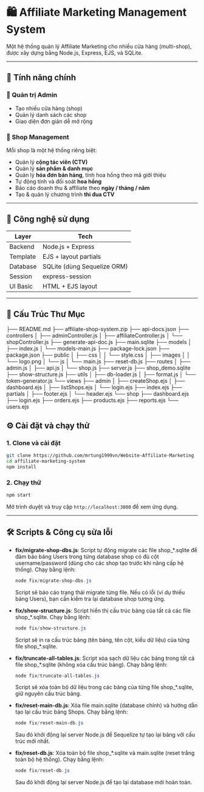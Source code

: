 # 🛍️ Affiliate Marketing Management System

Một hệ thống quản lý Affiliate Marketing cho nhiều cửa hàng (multi-shop), được xây dựng bằng Node.js, Express, EJS, và SQLite.

---

## 🚀 Tính năng chính

### 👤 Quản trị Admin
- Tạo nhiều cửa hàng (shop)
- Quản lý danh sách các shop
- Giao diện đơn giản dễ mở rộng

### 🏪 Shop Management
Mỗi shop là một hệ thống riêng biệt:
- Quản lý **cộng tác viên (CTV)**
- Quản lý **sản phẩm & danh mục**
- Quản lý **hóa đơn bán hàng**, tính hoa hồng theo mã giới thiệu
- Tự động tính và đối soát **hoa hồng**
- Báo cáo doanh thu & affiliate theo **ngày / tháng / năm**
- Tạo & quản lý chương trình **thi đua CTV**

---

## 🧱 Công nghệ sử dụng

| Layer          | Tech                                   |
|----------------|----------------------------------------|
| Backend        | Node.js + Express                      |
| Template       | EJS + layout partials                  |
| Database       | SQLite (dùng Sequelize ORM)            |
| Session        | express-session                        |
| UI Basic       | HTML + EJS layout                      |

---
## 🧱 Cấu Trúc Thư Mục
├── README.md
├── affiliate-shop-system.zip
├── api-docs.json
├── controllers
│   ├── adminController.js
│   ├── affiliateController.js
│   └── shopController.js
├── generate-api-doc.js
├── main.sqlite
├── models
│   ├── index.js
│   └── models-main.js
├── package-lock.json
├── package.json
├── public
│   ├── css
│   │   └── style.css
│   ├── images
│   │   └── logo.png
│   └── js
│       └── main.js
├── reset-db.js
├── routes
│   ├── admin.js
│   ├── api.js
│   └── shop.js
├── server.js
├── shop_demo.sqlite
├── show-structure.js
├── utils
│   ├── db-loader.js
│   ├── format.js
│   └── token-generator.js
└── views
    ├── admin
    │   ├── createShop.ejs
    │   ├── dashboard.ejs
    │   ├── listShops.ejs
    │   └── login.ejs
    ├── index.ejs
    ├── partials
    │   ├── footer.ejs
    │   └── header.ejs
    └── shop
        ├── dashboard.ejs
        ├── login.ejs
        ├── orders.ejs
        ├── products.ejs
        ├── reports.ejs
        └── users.ejs

        
## ⚙️ Cài đặt và chạy thử

### 1. Clone và cài đặt
```bash
git clone https://github.com/mrtung1999vn/Website-Affiliate-Marketing
cd affiliate-marketing-system
npm install
```

### 2. Chạy thử
```bash
npm start
```

Mở trình duyệt và truy cập `http://localhost:3000` để xem ứng dụng.

---

## 🛠️ Scripts & Công cụ sửa lỗi

- **fix/migrate-shop-dbs.js**: Script tự động migrate các file shop_*.sqlite để đảm bảo bảng Users trong từng database shop có đủ cột username/password (dùng cho các shop tạo trước khi nâng cấp hệ thống). Chạy bằng lệnh:

  ```powershell
  node fix/migrate-shop-dbs.js
  ```
  
  Script sẽ báo cáo trạng thái migrate từng file. Nếu có lỗi (ví dụ thiếu bảng Users), bạn cần kiểm tra lại database shop tương ứng.

- **fix/show-structure.js**: Script hiển thị cấu trúc bảng của tất cả các file shop_*.sqlite. Chạy bằng lệnh:

  ```powershell
  node fix/show-structure.js
  ```
  
  Script sẽ in ra cấu trúc bảng (tên bảng, tên cột, kiểu dữ liệu) của từng file shop_*.sqlite.

- **fix/truncate-all-tables.js**: Script xóa sạch dữ liệu các bảng trong tất cả file shop_*.sqlite (không xóa cấu trúc bảng). Chạy bằng lệnh:

  ```powershell
  node fix/truncate-all-tables.js
  ```
  
  Script sẽ xóa toàn bộ dữ liệu trong các bảng của từng file shop_*.sqlite, giữ nguyên cấu trúc bảng.

- **fix/reset-main-db.js**: Xóa file main.sqlite (database chính) và hướng dẫn tạo lại cấu trúc bảng Shops. Chạy bằng lệnh:

  ```powershell
  node fix/reset-main-db.js
  ```
  
  Sau đó khởi động lại server Node.js để Sequelize tự tạo lại bảng với cấu trúc mới nhất.

- **fix/reset-db.js**: Xóa toàn bộ file shop_*.sqlite và main.sqlite (reset trắng toàn bộ hệ thống). Chạy bằng lệnh:

  ```powershell
  node fix/reset-db.js
  ```
  
  Sau đó khởi động lại server Node.js để tạo lại database mới hoàn toàn.
